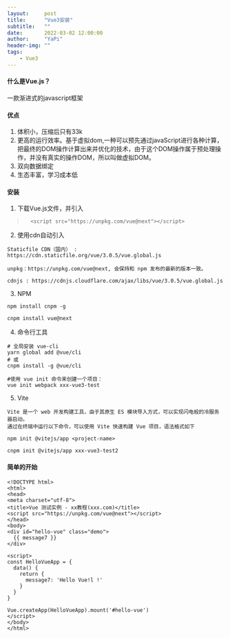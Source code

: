 ```yaml
---
layout:     post
title:      "Vue3安装"
subtitle:   ""
date:       2022-03-02 12:00:00
author:     "YaPi"
header-img: ""
tags:
    - Vue3
---
```


#### 什么是Vue.js？
一款渐进式的javascript框架

#### 优点

1. 体积小，压缩后只有33k
2. 更高的运行效率。基于虚拟dom,一种可以预先通过javaScript进行各种计算，把最终的DOM操作计算出来并优化的技术，由于这个DOM操作属于预处理操作，并没有真实的操作DOM，所以叫做虚拟DOM。
3. 双向数据绑定
4. 生态丰富，学习成本低

#### 安装

1. 下载Vue.js文件，并引入
> 		<script src="https://unpkg.com/vue@next"></script>

2. 使用cdn自动引入

```
Staticfile CDN（国内） : https://cdn.staticfile.org/vue/3.0.5/vue.global.js

unpkg：https://unpkg.com/vue@next, 会保持和 npm 发布的最新的版本一致。

cdnjs : https://cdnjs.cloudflare.com/ajax/libs/vue/3.0.5/vue.global.js
```

3. NPM

```text
npm install cnpm -g

cnpm install vue@next
```

4. 命令行工具

```text
# 全局安装 vue-cli
yarn global add @vue/cli
# 或
cnpm install -g @vue/cli

#使用 vue init 命令来创建一个项目：
vue init webpack xxx-vue3-test
```

5. Vite

```text
Vite 是一个 web 开发构建工具，由于其原生 ES 模块导入方式，可以实现闪电般的冷服务器启动。
通过在终端中运行以下命令，可以使用 Vite 快速构建 Vue 项目，语法格式如下

npm init @vitejs/app <project-name>

cnpm init @vitejs/app xxx-vue3-test2
```
#### 简单的开始

```
<!DOCTYPE html>
<html>
<head>
<meta charset="utf-8">
<title>Vue 测试实例 - xx教程(xxx.com)</title>
<script src="https://unpkg.com/vue@next"></script>
</head>
<body>
<div id="hello-vue" class="demo">
  {{ message7 }}
</div>

<script>
const HelloVueApp = {
  data() {
    return {
      message7: 'Hello Vue!l !'
    }
  }
}

Vue.createApp(HelloVueApp).mount('#hello-vue')
</script>
</body>
</html>
```